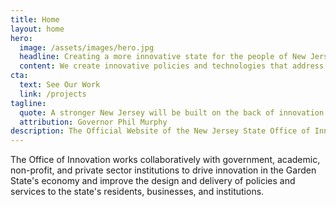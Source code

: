 ```yaml
---
title: Home
layout: home
hero:
  image: /assets/images/hero.jpg
  headline: Creating a more innovative state for the people of New Jersey
  content: We create innovative policies and technologies that address complex public problems.
cta:
  text: See Our Work
  link: /projects
tagline:
  quote: A stronger New Jersey will be built on the back of innovation.
  attribution: Governor Phil Murphy
description: The Official Website of the New Jersey State Office of Innovation | Creating a more innovative state for the people of New Jersey.
---
```


The Office of Innovation works collaboratively with government,
academic, non-profit, and private sector institutions to drive
innovation in the Garden State's economy and improve the design and
delivery of policies and services to the state's residents,
businesses, and institutions.
